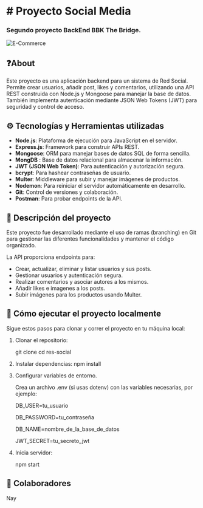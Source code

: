 # # Proyecto Social Media 
### Segundo proyecto BackEnd BBK The Bridge.
![E-Commerce](https://i.pinimg.com/originals/e4/1c/7f/e41c7f79a42b21dc4b8f5f21a6f7236d.gif)

## ❓About

Este proyecto es una aplicación backend para un sistema de Red Social. Permite crear usuarios, añadir post, likes y comentarios, utilizando una API REST construida con Node.js y Mongoose para manejar la base de datos. También implementa autenticación mediante JSON Web Tokens (JWT) para seguridad y control de acceso.

## ⚙️ Tecnologías y Herramientas utilizadas

- **Node.js**: Plataforma de ejecución para JavaScript en el servidor.
- **Express.js**: Framework para construir APIs REST.
- **Mongoose**: ORM para manejar bases de datos SQL de forma sencilla.
- **MongDB** : Base de datos relacional para almacenar la información.
- **JWT (JSON Web Token)**: Para autenticación y autorización segura.
- **bcrypt**: Para hashear contraseñas de usuario.
- **Multer**: Middleware para subir y manejar imágenes de productos.
- **Nodemon**: Para reiniciar el servidor automáticamente en desarrollo.
- **Git**: Control de versiones y colaboración.
- **Postman**: Para probar endpoints de la API.

## 👀 Descripción del proyecto

Este proyecto fue desarrollado mediante el uso de ramas (branching) en Git para gestionar las diferentes funcionalidades y mantener el código organizado.

La API proporciona endpoints para:

- Crear, actualizar, eliminar y listar usuarios y sus posts.
- Gestionar usuarios y autenticación segura.
- Realizar comentarios y asociar autores a los mismos.
- Añadir likes e imagenes a los posts.
- Subir imágenes para los productos usando Multer.

## 🚀 Cómo ejecutar el proyecto localmente

Sigue estos pasos para clonar y correr el proyecto en tu máquina local:

1. Clonar el repositorio:
   
   git clone 
   cd res-social
   
2. Instalar dependencias:
    npm install

3. Configurar variables de entorno.

    Crea un archivo .env (si usas dotenv) con las variables necesarias, por ejemplo:

    DB_USER=tu_usuario
  
    DB_PASSWORD=tu_contraseña
  
    DB_NAME=nombre_de_la_base_de_datos
  
    JWT_SECRET=tu_secreto_jwt

  5. Inicia servidor:

     npm start

## 👥 Colaboradores

Nay
